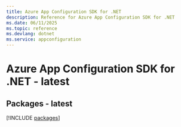 ```yaml
---
title: Azure App Configuration SDK for .NET
description: Reference for Azure App Configuration SDK for .NET
ms.date: 06/11/2025
ms.topic: reference
ms.devlang: dotnet
ms.service: appconfiguration
---
```

# Azure App Configuration SDK for .NET - latest
## Packages - latest
[!INCLUDE [packages](app-configuration-index.md)]